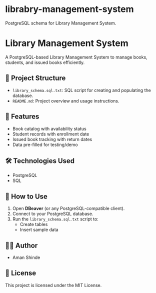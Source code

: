 # librabry-management-system
 PostgreSQL schema for Library Management System.

# Library Management System

A PostgreSQL-based Library Management System to manage books, students, and issued books efficiently.

## 📂 Project Structure

- `library_schema.sql.txt`: SQL script for creating and populating the database.
- `README.md`: Project overview and usage instructions.

## 🧰 Features

- Book catalog with availability status
- Student records with enrollment date
- Issued book tracking with return dates
- Data pre-filled for testing/demo

## 🛠️ Technologies Used

- PostgreSQL
- SQL

## 🧪 How to Use

1. Open **DBeaver** (or any PostgreSQL-compatible client).
2. Connect to your PostgreSQL database.
3. Run the `library_schema.sql.txt` script to:
   - Create tables
   - Insert sample data

## 👨‍💻 Author

- Aman Shinde

## 📄 License

This project is licensed under the MIT License.


